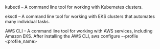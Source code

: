 kubectl – A command line tool for working with Kubernetes clusters.

eksctl – A command line tool for working with EKS clusters that automates many individual tasks. 

AWS CLI – A command line tool for working with AWS services, including Amazon EKS. 
After installing the AWS CLI, 
aws configure --profile <profile_name>

